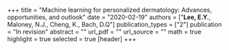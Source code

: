 +++
title = "Machine learning for personalized dermatology: Advances, opportunities, and outlook"
date = "2020-02-19"
authors = ["**Lee, E.Y.**, Maloney, N.J., Cheng, K., Bach, D.Q"]
publication_types = ["2"]
publication = "In revision"
abstract = ""
url_pdf = ""
url_source = ""
math = true
highlight = true
selected = true
[header]
+++
